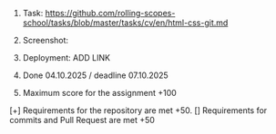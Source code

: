 1. Task: https://github.com/rolling-scopes-school/tasks/blob/master/tasks/cv/en/html-css-git.md
2. Screenshot:
  
  
3. Deployment: ADD LINK
4. Done 04.10.2025 / deadline 07.10.2025
5. Maximum score for the assignment +100

 [+]  Requirements for the repository are met +50.
 []  Requirements for commits and Pull Request are met +50
